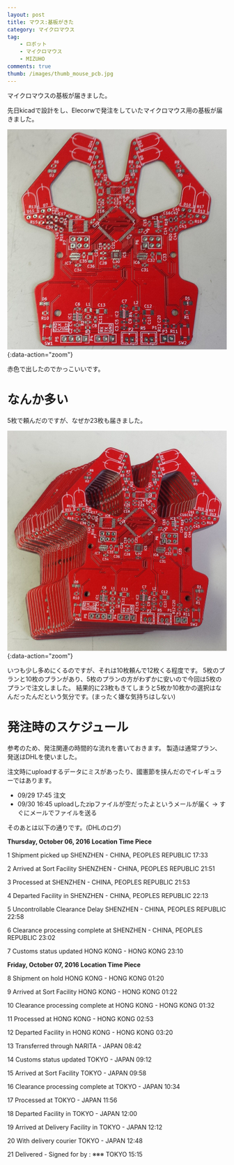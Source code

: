 ```yaml
---
layout: post
title: マウス:基板がきた
category: マイクロマウス
tag:
    - ロボット
    - マイクロマウス
    - MIZUHO
comments: true
thumb: /images/thumb_mouse_pcb.jpg
---
```

マイクロマウスの基板が届きました。


先日kicadで設計をし、Elecorwで発注をしていたマイクロマウス用の基板が届きました。

![](/images/mouse_pcb.jpg){:data-action="zoom"}

赤色で出したのでかっこいいです。

# なんか多い
5枚で頼んだのですが、なぜか23枚も届きました。

![](/images/mouse_pcb2.jpg){:data-action="zoom"}

いつも少し多めにくるのですが、それは10枚頼んで12枚くる程度です。
5枚のプランと10枚のプランがあり、5枚のプランの方がわずかに安いので今回は5枚のプランで注文しました。
結果的に23枚もきてしまうと5枚か10枚かの選択はなんだったんだという気分です。(まったく嫌な気持ちはしない)

# 発注時のスケジュール
参考のため、発注関連の時間的な流れを書いておきます。
製造は通常プラン、発送はDHLを使いました。

注文時にuploadするデータにミスがあったり、國憲節を挟んだのでイレギュラーではあります。

* 09/29 17:45 注文
* 09/30 16:45 uploadしたzipファイルが空だったよというメールが届く -> すぐにメールでファイルを送る

そのあとは以下の通りです。(DHLのログ)

**Thursday, October 06, 2016 Location Time Piece**

1 Shipment picked up SHENZHEN - CHINA, PEOPLES REPUBLIC 17:33

2 Arrived at Sort Facility SHENZHEN - CHINA, PEOPLES REPUBLIC 21:51

3 Processed at SHENZHEN - CHINA, PEOPLES REPUBLIC 21:53

4 Departed Facility in SHENZHEN - CHINA, PEOPLES REPUBLIC 22:13

5 Uncontrollable Clearance Delay SHENZHEN - CHINA, PEOPLES REPUBLIC 22:58

6 Clearance processing complete at SHENZHEN - CHINA, PEOPLES REPUBLIC 23:02

7 Customs status updated HONG KONG - HONG KONG 23:10


**Friday, October 07, 2016 Location Time Piece**

8 Shipment on hold HONG KONG - HONG KONG 01:20


9 Arrived at Sort Facility HONG KONG - HONG KONG 01:22

10 Clearance processing complete at HONG KONG - HONG KONG 01:32

11 Processed at HONG KONG - HONG KONG 02:53

12 Departed Facility in HONG KONG - HONG KONG 03:20

13 Transferred through NARITA - JAPAN 08:42

14 Customs status updated TOKYO - JAPAN 09:12

15 Arrived at Sort Facility TOKYO - JAPAN 09:58

16 Clearance processing complete at TOKYO - JAPAN 10:34

17 Processed at TOKYO - JAPAN 11:56

18 Departed Facility in TOKYO - JAPAN 12:00

19 Arrived at Delivery Facility in TOKYO - JAPAN 12:12

20 With delivery courier TOKYO - JAPAN 12:48

21 Delivered - Signed for by : ※※※ TOKYO 15:15



